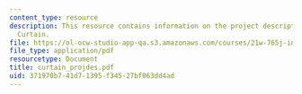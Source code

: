 ```yaml
---
content_type: resource
description: This resource contains information on the project description i.e. The
  Curtain.
file: https://ol-ocw-studio-app-qa.s3.amazonaws.com/courses/21w-765j-interactive-and-non-linear-narrative-theory-and-practice-spring-2006/371970b741d71395f34527bf063dd4ad_curtain_projdes.pdf
file_type: application/pdf
resourcetype: Document
title: curtain_projdes.pdf
uid: 371970b7-41d7-1395-f345-27bf063dd4ad
---
```

